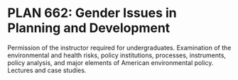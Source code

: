 # PLAN 662: Gender Issues in Planning and Development

Permission of the instructor required for undergraduates. Examination of the environmental and health risks, policy institutions, processes, instruments, policy analysis, and major elements of American environmental policy. Lectures and case studies.